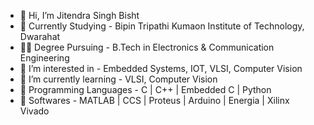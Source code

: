 - 👋 Hi, I’m Jitendra Singh Bisht
- 🏫 Currently Studying - Bipin Tripathi Kumaon Institute of Technology, Dwarahat
- 👨‍🎓 Degree Pursuing - B.Tech in Electronics & Communication Engineering
- 👀 I’m interested in - Embedded Systems, IOT, VLSI, Computer Vision
- 🌱 I’m currently learning - VLSI, Computer Vision
- 🌟 Programming Languages - C | C++ | Embedded C | Python
- 🎯 Softwares - MATLAB | CCS | Proteus | Arduino | Energia | Xilinx Vivado

<!---
jitendrasb24/jitendrasb24 is a ✨ special ✨ repository because its `README.md` (this file) appears on your GitHub profile.
You can click the Preview link to take a look at your changes.
--->
